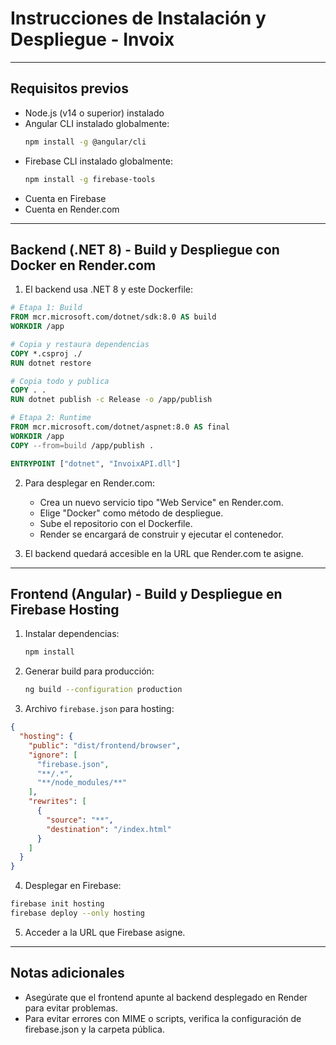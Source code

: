 
# Instrucciones de Instalación y Despliegue - Invoix

---

## Requisitos previos

- Node.js (v14 o superior) instalado
- Angular CLI instalado globalmente:  
  ```bash
  npm install -g @angular/cli
  ```
- Firebase CLI instalado globalmente:  
  ```bash
  npm install -g firebase-tools
  ```
- Cuenta en Firebase
- Cuenta en Render.com

---

## Backend (.NET 8) - Build y Despliegue con Docker en Render.com

1. El backend usa .NET 8 y este Dockerfile:

```dockerfile
# Etapa 1: Build
FROM mcr.microsoft.com/dotnet/sdk:8.0 AS build
WORKDIR /app

# Copia y restaura dependencias
COPY *.csproj ./
RUN dotnet restore

# Copia todo y publica
COPY . . 
RUN dotnet publish -c Release -o /app/publish

# Etapa 2: Runtime
FROM mcr.microsoft.com/dotnet/aspnet:8.0 AS final
WORKDIR /app
COPY --from=build /app/publish .

ENTRYPOINT ["dotnet", "InvoixAPI.dll"]
```

2. Para desplegar en Render.com:
   - Crea un nuevo servicio tipo "Web Service" en Render.com.
   - Elige "Docker" como método de despliegue.
   - Sube el repositorio con el Dockerfile.
   - Render se encargará de construir y ejecutar el contenedor.

3. El backend quedará accesible en la URL que Render.com te asigne.

---

## Frontend (Angular) - Build y Despliegue en Firebase Hosting

1. Instalar dependencias:
   ```bash
   npm install
   ```

2. Generar build para producción:
   ```bash
   ng build --configuration production
   ```

3. Archivo `firebase.json` para hosting:

```json
{
  "hosting": {
    "public": "dist/frontend/browser",
    "ignore": [
      "firebase.json",
      "**/.*",
      "**/node_modules/**"
    ],
    "rewrites": [
      {
        "source": "**",
        "destination": "/index.html"
      }
    ]
  }
}
```

4. Desplegar en Firebase:

```bash
firebase init hosting
firebase deploy --only hosting
```

5. Acceder a la URL que Firebase asigne.

---

## Notas adicionales

- Asegúrate que el frontend apunte al backend desplegado en Render para evitar problemas.
- Para evitar errores con MIME o scripts, verifica la configuración de firebase.json y la carpeta pública.
